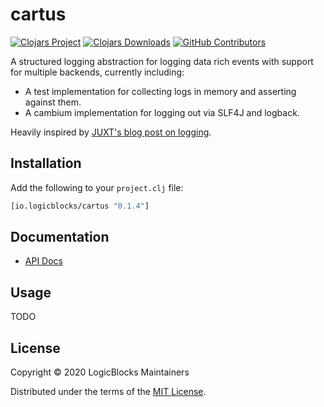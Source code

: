 # cartus

[![Clojars Project](https://img.shields.io/clojars/v/io.logicblocks/cartus.svg)](https://clojars.org/io.logicblocks/cartus)
[![Clojars Downloads](https://img.shields.io/clojars/dt/io.logicblocks/cartus.svg)](https://clojars.org/io.logicblocks/cartus)
[![GitHub Contributors](https://img.shields.io/github/contributors-anon/logicblocks/cartus.svg)](https://github.com/logicblocks/cartus/graphs/contributors)

A structured logging abstraction for logging data rich events with support for 
multiple backends, currently including:
* A test implementation for collecting logs in memory and asserting against 
  them.
* A cambium implementation for logging out via SLF4J and logback.

Heavily inspired by [JUXT's blog post on logging](https://juxt.pro/blog/logging).

## Installation

Add the following to your `project.clj` file:

```clj
[io.logicblocks/cartus "0.1.4"]
```

## Documentation

* [API Docs](http://logicblocks.github.io/cartus)

## Usage

TODO

## License

Copyright &copy; 2020 LogicBlocks Maintainers

Distributed under the terms of the 
[MIT License](http://opensource.org/licenses/MIT).
